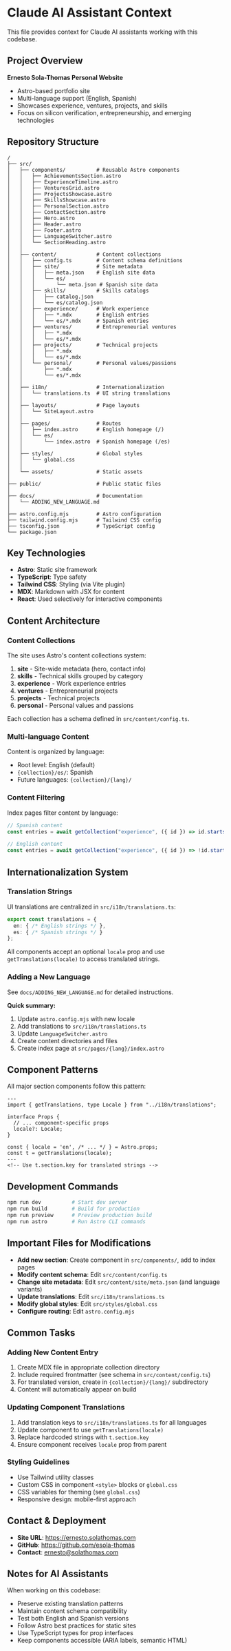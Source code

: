 # Claude AI Assistant Context

This file provides context for Claude AI assistants working with this codebase.

## Project Overview

**Ernesto Sola-Thomas Personal Website**
- Astro-based portfolio site
- Multi-language support (English, Spanish)
- Showcases experience, ventures, projects, and skills
- Focus on silicon verification, entrepreneurship, and emerging technologies

## Repository Structure

```
/
├── src/
│   ├── components/          # Reusable Astro components
│   │   ├── AchievementsSection.astro
│   │   ├── ExperienceTimeline.astro
│   │   ├── VenturesGrid.astro
│   │   ├── ProjectsShowcase.astro
│   │   ├── SkillsShowcase.astro
│   │   ├── PersonalSection.astro
│   │   ├── ContactSection.astro
│   │   ├── Hero.astro
│   │   ├── Header.astro
│   │   ├── Footer.astro
│   │   ├── LanguageSwitcher.astro
│   │   └── SectionHeading.astro
│   │
│   ├── content/             # Content collections
│   │   ├── config.ts        # Content schema definitions
│   │   ├── site/            # Site metadata
│   │   │   ├── meta.json    # English site data
│   │   │   └── es/
│   │   │       └── meta.json # Spanish site data
│   │   ├── skills/          # Skills catalogs
│   │   │   ├── catalog.json
│   │   │   └── es/catalog.json
│   │   ├── experience/      # Work experience
│   │   │   ├── *.mdx        # English entries
│   │   │   └── es/*.mdx     # Spanish entries
│   │   ├── ventures/        # Entrepreneurial ventures
│   │   │   ├── *.mdx
│   │   │   └── es/*.mdx
│   │   ├── projects/        # Technical projects
│   │   │   ├── *.mdx
│   │   │   └── es/*.mdx
│   │   └── personal/        # Personal values/passions
│   │       ├── *.mdx
│   │       └── es/*.mdx
│   │
│   ├── i18n/                # Internationalization
│   │   └── translations.ts  # UI string translations
│   │
│   ├── layouts/             # Page layouts
│   │   └── SiteLayout.astro
│   │
│   ├── pages/               # Routes
│   │   ├── index.astro      # English homepage (/)
│   │   └── es/
│   │       └── index.astro  # Spanish homepage (/es)
│   │
│   ├── styles/              # Global styles
│   │   └── global.css
│   │
│   └── assets/              # Static assets
│
├── public/                  # Public static files
│
├── docs/                    # Documentation
│   └── ADDING_NEW_LANGUAGE.md
│
├── astro.config.mjs         # Astro configuration
├── tailwind.config.mjs      # Tailwind CSS config
├── tsconfig.json            # TypeScript config
└── package.json
```

## Key Technologies

- **Astro**: Static site framework
- **TypeScript**: Type safety
- **Tailwind CSS**: Styling (via Vite plugin)
- **MDX**: Markdown with JSX for content
- **React**: Used selectively for interactive components

## Content Architecture

### Content Collections

The site uses Astro's content collections system:

1. **site** - Site-wide metadata (hero, contact info)
2. **skills** - Technical skills grouped by category
3. **experience** - Work experience entries
4. **ventures** - Entrepreneurial projects
5. **projects** - Technical projects
6. **personal** - Personal values and passions

Each collection has a schema defined in `src/content/config.ts`.

### Multi-language Content

Content is organized by language:
- Root level: English (default)
- `{collection}/es/`: Spanish
- Future languages: `{collection}/{lang}/`

### Content Filtering

Index pages filter content by language:
```typescript
// Spanish content
const entries = await getCollection("experience", ({ id }) => id.startsWith("es/"));

// English content
const entries = await getCollection("experience", ({ id }) => !id.startsWith("es/"));
```

## Internationalization System

### Translation Strings

UI translations are centralized in `src/i18n/translations.ts`:

```typescript
export const translations = {
  en: { /* English strings */ },
  es: { /* Spanish strings */ }
};
```

All components accept an optional `locale` prop and use `getTranslations(locale)` to access translated strings.

### Adding a New Language

See `docs/ADDING_NEW_LANGUAGE.md` for detailed instructions.

**Quick summary:**
1. Update `astro.config.mjs` with new locale
2. Add translations to `src/i18n/translations.ts`
3. Update `LanguageSwitcher.astro`
4. Create content directories and files
5. Create index page at `src/pages/{lang}/index.astro`

## Component Patterns

All major section components follow this pattern:

```astro
---
import { getTranslations, type Locale } from "../i18n/translations";

interface Props {
  // ... component-specific props
  locale?: Locale;
}

const { locale = 'en', /* ... */ } = Astro.props;
const t = getTranslations(locale);
---
<!-- Use t.section.key for translated strings -->
```

## Development Commands

```bash
npm run dev          # Start dev server
npm run build        # Build for production
npm run preview      # Preview production build
npm run astro        # Run Astro CLI commands
```

## Important Files for Modifications

- **Add new section**: Create component in `src/components/`, add to index pages
- **Modify content schema**: Edit `src/content/config.ts`
- **Change site metadata**: Edit `src/content/site/meta.json` (and language variants)
- **Update translations**: Edit `src/i18n/translations.ts`
- **Modify global styles**: Edit `src/styles/global.css`
- **Configure routing**: Edit `astro.config.mjs`

## Common Tasks

### Adding New Content Entry

1. Create MDX file in appropriate collection directory
2. Include required frontmatter (see schema in `src/content/config.ts`)
3. For translated version, create in `{collection}/{lang}/` subdirectory
4. Content will automatically appear on build

### Updating Component Translations

1. Add translation keys to `src/i18n/translations.ts` for all languages
2. Update component to use `getTranslations(locale)`
3. Replace hardcoded strings with `t.section.key`
4. Ensure component receives `locale` prop from parent

### Styling Guidelines

- Use Tailwind utility classes
- Custom CSS in component `<style>` blocks or `global.css`
- CSS variables for theming (see `global.css`)
- Responsive design: mobile-first approach

## Contact & Deployment

- **Site URL**: https://ernesto.solathomas.com
- **GitHub**: https://github.com/esola-thomas
- **Contact**: ernesto@solathomas.com

## Notes for AI Assistants

When working on this codebase:
- Preserve existing translation patterns
- Maintain content schema compatibility
- Test both English and Spanish versions
- Follow Astro best practices for static sites
- Use TypeScript types for prop interfaces
- Keep components accessible (ARIA labels, semantic HTML)
